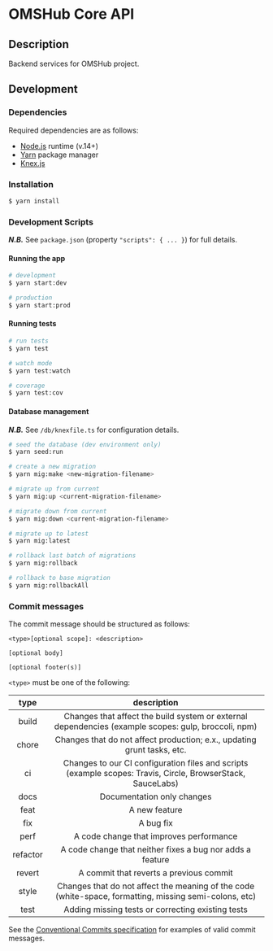 # OMSHub Core API

## Description

Backend services for OMSHub project.

## Development

### Dependencies

Required dependencies are as follows:

- [Node.js](https://nodejs.org) runtime (v.14+)
- [Yarn](https://yarnpkg.com) package manager
- [Knex.js](https://knexjs.org)

### Installation

```bash
$ yarn install
```

### Development Scripts

**_N.B._** See `package.json` (property `"scripts": { ... }`) for full details.

#### Running the app

```bash
# development
$ yarn start:dev

# production
$ yarn start:prod
```

#### Running tests

```bash
# run tests
$ yarn test

# watch mode
$ yarn test:watch

# coverage
$ yarn test:cov
```

#### Database management

**_N.B._** See `/db/knexfile.ts` for configuration details.

```bash
# seed the database (dev environment only)
$ yarn seed:run

# create a new migration
$ yarn mig:make <new-migration-filename>

# migrate up from current
$ yarn mig:up <current-migration-filename>

# migrate down from current
$ yarn mig:down <current-migration-filename>

# migrate up to latest
$ yarn mig:latest

# rollback last batch of migrations
$ yarn mig:rollback

# rollback to base migration
$ yarn mig:rollbackAll
```

### Commit messages

The commit message should be structured as follows:

```
<type>[optional scope]: <description>

[optional body]

[optional footer(s)]
```

`<type>` must be one of the following:

|   type   |                                                 description                                                 |
| :------: | :---------------------------------------------------------------------------------------------------------: |
|  build   |     Changes that affect the build system or external dependencies (example scopes: gulp, broccoli, npm)     |
|  chore   |                   Changes that do not affect production; e.x., updating grunt tasks, etc.                   |
|    ci    | Changes to our CI configuration files and scripts (example scopes: Travis, Circle, BrowserStack, SauceLabs) |
|   docs   |                                         Documentation only changes                                          |
|   feat   |                                                A new feature                                                |
|   fix    |                                                  A bug fix                                                  |
|   perf   |                                   A code change that improves performance                                   |
| refactor |                          A code change that neither fixes a bug nor adds a feature                          |
|  revert  |                                   A commit that reverts a previous commit                                   |
|  style   |   Changes that do not affect the meaning of the code (white-space, formatting, missing semi-colons, etc)    |
|   test   |                              Adding missing tests or correcting existing tests                              |

See the [Conventional Commits specification](https://www.conventionalcommits.org/en/v1.0.0/#examples) for examples of valid commit messages.
